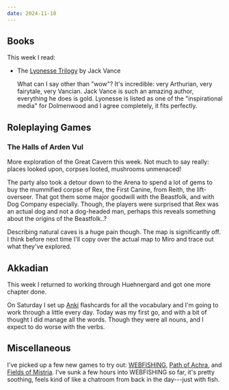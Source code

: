 ```yaml
---
date: 2024-11-10
---
```


## Books

This week I read:

- The [Lyonesse Trilogy][] by Jack Vance

  What can I say other than "wow"?  It's incredible: very Arthurian, very
  fairytale, very Vancian.  Jack Vance is such an amazing author, everything he
  does is gold.  Lyonesse is listed as one of the "inspirational media" for
  Dolmenwood and I agree completely, it fits perfectly.

[Lyonesse Trilogy]: https://en.wikipedia.org/wiki/Lyonesse_Trilogy


## Roleplaying Games

### The Halls of Arden Vul

More exploration of the Great Cavern this week.  Not much to say really: places
looked upon, corpses looted, mushrooms unmenaced!

The party also took a detour down to the Arena to spend a lot of gems to buy the
mummified corpse of Rex, the First Canine, from Reith, the lift-overseer.  That
got them some major goodwill with the Beastfolk, and with Dog Company
especially.  Though, the players were surprised that Rex was an actual dog and
not a dog-headed man, perhaps this reveals something about the origins of the
Beastfolk..?

Describing natural caves is a huge pain though.  The map is significantly off.
I think before next time I'll copy over the actual map to Miro and trace out
what they've explored.


## Akkadian

This week I returned to working through Huehnergard and got one more chapter
done.

On Saturday I set up [Anki][] flashcards for all the vocabulary and I'm going to
work through a little every day.  Today was my first go, and with a bit of
thought I did manage all the words.  Though they were all nouns, and I expect to
do worse with the verbs.

[Anki]: https://apps.ankiweb.net/


## Miscellaneous

I've picked up a few new games to try out: [WEBFISHING][], [Path of Achra][],
and [Fields of Mistria][].  I've sunk a few hours into WEBFISHING so far, it's
pretty soothing, feels kind of like a chatroom from back in the day---just with
fish.

[WEBFISHING]: https://store.steampowered.com/app/3146520/WEBFISHING/
[Path of Achra]: https://store.steampowered.com/app/2128270/Path_of_Achra/
[Fields of Mistria]: https://store.steampowered.com/app/2142790/Fields_of_Mistria/
